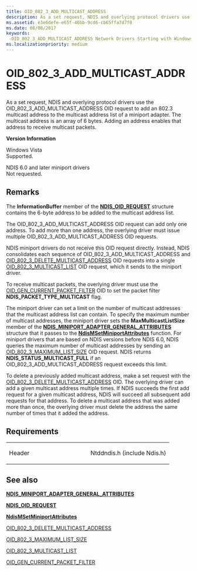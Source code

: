 ```yaml
---
title: OID_802_3_ADD_MULTICAST_ADDRESS
description: As a set request, NDIS and overlying protocol drivers use the OID_802_3_ADD_MULTICAST_ADDRESS OID request to add an 802.3 multicast address to the multicast address list of a miniport adapter.
ms.assetid: e3e6defe-e65f-46bb-9cd6-cb65ffa7d7f0
ms.date: 08/08/2017
keywords: 
 -OID_802_3_ADD_MULTICAST_ADDRESS Network Drivers Starting with Windows Vista
ms.localizationpriority: medium
---
```


# OID\_802\_3\_ADD\_MULTICAST\_ADDRESS


As a set request, NDIS and overlying protocol drivers use the OID\_802\_3\_ADD\_MULTICAST\_ADDRESS OID request to add an 802.3 multicast address to the multicast address list of a miniport adapter. The multicast address is an array of 6 bytes. Adding an address enables that address to receive multicast packets.

**Version Information**

<a href="" id="windows-vista"></a>Windows Vista  
Supported.

<a href="" id="ndis-6-0-and-later-miniport-drivers"></a>NDIS 6.0 and later miniport drivers  
Not requested.

Remarks
-------

The **InformationBuffer** member of the [**NDIS\_OID\_REQUEST**](https://msdn.microsoft.com/library/windows/hardware/ff566710) structure contains the 6-byte address to be added to the multicast address list.

The OID\_802\_3\_ADD\_MULTICAST\_ADDRESS OID request can add only one address. To add more than one address, the overlying driver must issue multiple OID\_802\_3\_ADD\_MULTICAST\_ADDRESS OID requests.

NDIS miniport drivers do not receive this OID request directly. Instead, NDIS consolidates each sequence of OID\_802\_3\_ADD\_MULTICAST\_ADDRESS and [OID\_802\_3\_DELETE\_MULTICAST\_ADDRESS](oid-802-3-delete-multicast-address.md) OID requests into a single [OID\_802\_3\_MULTICAST\_LIST](oid-802-3-multicast-list.md) OID request, which it sends to the miniport driver.

To receive multicast packets, the overlying driver must use the [OID\_GEN\_CURRENT\_PACKET\_FILTER](oid-gen-current-packet-filter.md) OID to set the packet filter **NDIS\_PACKET\_TYPE\_MULTICAST** flag.

The miniport driver can set a limit on the number of multicast addresses that the multicast address list can contain. To specify the maximum number of multicast addresses, the miniport driver sets the **MaxMulticastListSize** member of the [**NDIS\_MINIPORT\_ADAPTER\_GENERAL\_ATTRIBUTES**](https://msdn.microsoft.com/library/windows/hardware/ff565923) structure that it passes to the [**NdisMSetMiniportAttributes**](https://msdn.microsoft.com/library/windows/hardware/ff563672) function. For miniport drivers that are based on NDIS versions before NDIS 6.0, NDIS queries the maximum number of multicast addresses by sending an [OID\_802\_3\_MAXIMUM\_LIST\_SIZE](oid-802-3-maximum-list-size.md) OID request. NDIS returns **NDIS\_STATUS\_MULTICAST\_FULL** if an OID\_802\_3\_ADD\_MULTICAST\_ADDRESS request exceeds this limit.

To delete a previously added multicast address, make a set request with the [OID\_802\_3\_DELETE\_MULTICAST\_ADDRESS](oid-802-3-delete-multicast-address.md) OID. The overlying driver can add a given multicast address multiple times. If NDIS succeeds the first add request for a given multicast address, NDIS will succeed all subsequent add requests for that address. To delete a multicast address that was added more than once, the overlying driver must delete the address the same number of times that it added the address.

Requirements
------------

<table>
<colgroup>
<col width="50%" />
<col width="50%" />
</colgroup>
<tbody>
<tr class="odd">
<td><p>Header</p></td>
<td>Ntddndis.h (include Ndis.h)</td>
</tr>
</tbody>
</table>

## See also


[**NDIS\_MINIPORT\_ADAPTER\_GENERAL\_ATTRIBUTES**](https://msdn.microsoft.com/library/windows/hardware/ff565923)

[**NDIS\_OID\_REQUEST**](https://msdn.microsoft.com/library/windows/hardware/ff566710)

[**NdisMSetMiniportAttributes**](https://msdn.microsoft.com/library/windows/hardware/ff563672)

[OID\_802\_3\_DELETE\_MULTICAST\_ADDRESS](oid-802-3-delete-multicast-address.md)

[OID\_802\_3\_MAXIMUM\_LIST\_SIZE](oid-802-3-maximum-list-size.md)

[OID\_802\_3\_MULTICAST\_LIST](oid-802-3-multicast-list.md)

[OID\_GEN\_CURRENT\_PACKET\_FILTER](oid-gen-current-packet-filter.md)

 

 




